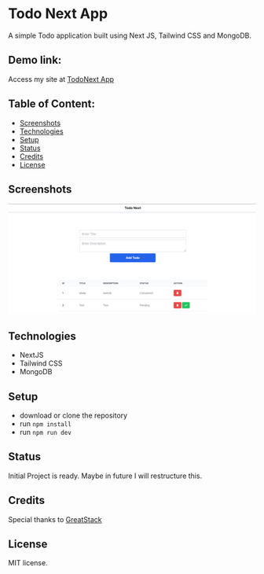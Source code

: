 # Todo Next App
A simple Todo application built using Next JS, Tailwind CSS and MongoDB.

## Demo link:
Access my site at [TodoNext App](https://todoapp-nextjs-joelstan.vercel.app/)

## Table of Content:

- [Screenshots](#screenshots)
- [Technologies](#technologies)
- [Setup](#setup)
- [Status](#status)
- [Credits](#credits)
- [License](#license)


## Screenshots

![alt text](<Screenshot (44).png>)


## Technologies
- NextJS
- Tailwind CSS
- MongoDB

## Setup
- download or clone the repository
- run `npm install`
- run `npm run dev`

## Status
Initial Project is ready. Maybe in future I will restructure this.

## Credits
Special thanks to [GreatStack](https://www.youtube.com/@GreatStackDev)

## License

MIT license.
